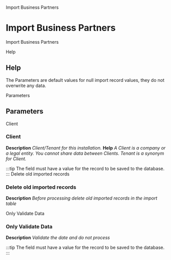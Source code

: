 
Import Business Partners
# Import Business Partners


Import Business Partners

Help
## Help

The Parameters are default values for null import record values, they do not overwrite any data.

Parameters
## Parameters


Client
### Client

**Description**
 *Client/Tenant for this installation.*
**Help**
 *A Client is a company or a legal entity. You cannot share data between Clients. Tenant is a synonym for Client.*

:::tip
The field must have a value for the record to be saved to the database.
:::
Delete old imported records
### Delete old imported records

**Description**
 *Before processing delete old imported records in the import table*

Only Validate Data
### Only Validate Data

**Description**
 *Validate the date and do not process*

:::tip
The field must have a value for the record to be saved to the database.
:::